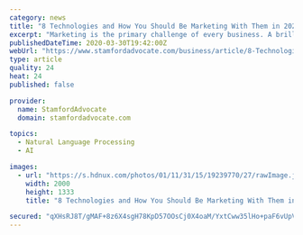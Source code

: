 ```yaml
---
category: news
title: "8 Technologies and How You Should Be Marketing With Them in 2020"
excerpt: "Marketing is the primary challenge of every business. A brilliant idea will fail if it is not marketed correctly. Online marketing tactics such as search engine optimization, social media marketing and online sales funnels have created low-cost alternatives to effectively market a brand using advantages in technology."
publishedDateTime: 2020-03-30T19:42:00Z
webUrl: "https://www.stamfordadvocate.com/business/article/8-Technologies-and-How-You-Should-Be-Marketing-15166130.php"
type: article
quality: 24
heat: 24
published: false

provider:
  name: StamfordAdvocate
  domain: stamfordadvocate.com

topics:
  - Natural Language Processing
  - AI

images:
  - url: "https://s.hdnux.com/photos/01/11/31/15/19239770/27/rawImage.jpg"
    width: 2000
    height: 1333
    title: "8 Technologies and How You Should Be Marketing With Them in 2020"

secured: "qXHsRJ8T/gMAF+8z6X4sgH78KpD57OOsCj0X4oaM/YxtCww35lHo+paF6vUpVB4D+DtA4A0LBDCJNWgUGfAztvZ4WPUSEd15wLcTwtpGPKr+CjHp245C941TTLqtxiCqLC+91Kuygcg/mSoTlQNqjKi8UXRY4SQ2Dn6fwL3Az704xaKqt9SSwQe57dzBSB4TB+sPSy4dxRgRfgg2dDDykIolqO6aU+uoVvzTRuvzLPE16EEgEOt7G42Fc4hGkpnzjoI+HC2Ojb/PDJ4XZfSe40pRelfL5orCrTbBZyi+livtpER/erzDJuZFWCTyA/Pq;kbaueo90pofy6nyttEnnww=="
---
```


